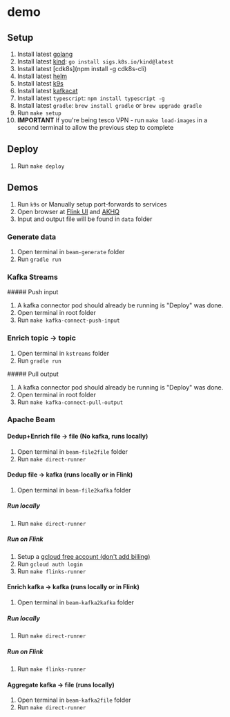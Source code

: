 # demo

## Setup

1. Install latest [golang](https://go.dev/doc/install)
1. Install latest [kind](https://kind.sigs.k8s.io/): `go install sigs.k8s.io/kind@latest`
1. Install latest [cdk8s](npm install -g cdk8s-cli)
1. Install latest [helm](https://helm.sh/docs/intro/install/)
1. Install latest [k9s](https://github.com/srfrnk/k9s)
1. Install latest [kafkacat](https://github.com/edenhill/kcat)
1. Install latest `typescript`: `npm install typescript -g`
1. Install latest `gradle`: `brew install gradle` or `brew upgrade gradle`
1. Run `make setup`
1. **IMPORTANT** If you're being tesco VPN - run `make load-images` in a second terminal to allow the previous step to complete

## Deploy

1. Run `make deploy`

## Demos

1. Run `k9s` or Manually setup port-forwards to services
1. Open browser at [Flink UI](http://localhost:8081) and [AKHQ](http://localhost:8080)
1. Input and output file will be found in `data` folder

### Generate data

1. Open terminal in `beam-generate` folder
1. Run `gradle run`

### Kafka Streams

##### Push input

1. A kafka connector pod should already be running is "Deploy" was done.
1. Open terminal in root folder
1. Run `make kafka-connect-push-input`

### Enrich topic -> topic

1. Open terminal in `kstreams` folder
1. Run `gradle run`

##### Pull output

1. A kafka connector pod should already be running is "Deploy" was done.
1. Open terminal in root folder
1. Run `make kafka-connect-pull-output`

### Apache Beam

#### Dedup+Enrich file -> file (No kafka, runs locally)

1. Open terminal in `beam-file2file` folder
1. Run `make direct-runner`

#### Dedup file -> kafka (runs locally or in Flink)

1. Open terminal in `beam-file2kafka` folder

##### Run locally

1. Run `make direct-runner`

##### Run on Flink

1. Setup a [gcloud free account (don't add billing)](https://cloud.google.com/)
1. Run `gcloud auth login`
1. Run `make flinks-runner`

#### Enrich kafka -> kafka (runs locally or in Flink)

1. Open terminal in `beam-kafka2kafka` folder

##### Run locally

1. Run `make direct-runner`

##### Run on Flink

1. Run `make flinks-runner`

#### Aggregate kafka -> file (runs locally)

1. Open terminal in `beam-kafka2file` folder
1. Run `make direct-runner`
